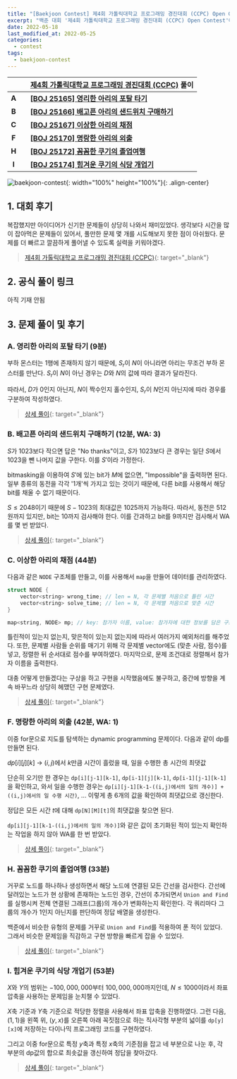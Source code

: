 ```yaml
---
title: "[Baekjoon Contest] 제4회 가톨릭대학교 프로그래밍 경진대회 (CCPC) Open Contest 참가 후기 및 풀이"
excerpt: "백준 대회 '제4회 가톨릭대학교 프로그래밍 경진대회 (CCPC) Open Contest'에 참가하여 문제를 푼 후기와 간단한 풀이 작성 및 상세 풀이 링크 연결"
date: 2022-05-18
last_modified_at: 2022-05-25
categories:
  - contest
tags:
  - baekjoon-contest
---
```


|||[제4회 가톨릭대학교 프로그래밍 경진대회 (CCPC)](https://burningfalls.github.io/contest/ccpc-baekjoon-contest/) 풀이|
|:---:|:---:|:---|
|**A**||**[[BOJ 25165] 영리한 아리의 포탈 타기](https://burningfalls.github.io/algorithm/boj-25165/)**|
|**B**||**[[BOJ 25166] 배고픈 아리의 샌드위치 구매하기](https://burningfalls.github.io/algorithm/boj-25166/)**|
|**C**||**[[BOJ 25167] 이상한 아리의 채점](https://burningfalls.github.io/algorithm/boj-25167/)**|
|**F**||**[[BOJ 25170] 명랑한 아리의 외출](https://burningfalls.github.io/algorithm/boj-25170/)**|
|**H**||**[[BOJ 25172] 꼼꼼한 쿠기의 졸업여행](https://burningfalls.github.io/algorithm/boj-25172/)**|
|**I**||**[[BOJ 25174] 힘겨운 쿠기의 식당 개업기](https://burningfalls.github.io/algorithm/boj-25174/)**|

![baekjoon-contest](https://user-images.githubusercontent.com/30232837/168502032-dc636bb4-4627-45e2-945e-eb7f795d2a0d.png "baekjoon-contest"){: width="100%" height="100%"}{: .align-center}

## 1. 대회 후기

복잡했지만 아이디어가 신기한 문제들이 상당히 나와서 재미있었다. 생각보다 시간을 많이 잡아먹은 문제들이 있어서, 풀만한 문제 몇 개를 시도해보지 못한 점이 아쉬웠다. 문제를 더 빠르고 깔끔하게 풀어낼 수 있도록 실력을 키워야겠다. 

> [제4회 가톨릭대학교 프로그래밍 경진대회 (CCPC)](https://www.acmicpc.net/category/detail/3120){: target="_blank"}

## 2. 공식 풀이 링크

아직 기재 안됨

## 3. 문제 풀이 및 후기

### A. 영리한 아리의 포탈 타기 (9분)

부하 몬스터는 $1$행에 존재하지 않기 때문에, $S_r$이 $N$이 아니라면 아리는 무조건 부하 몬스터를 만난다. $S_r$이 $N$이 아닌 경우는 $D$와 $N$의 값에 따라 결과가 달라진다. 
 
따라서, $D$가 $0$인지 아닌지, $N$이 짝수인지 홀수인지, $S_r$이 $N$인지 아닌지에 따라 경우를 구분하여 작성하였다.

> [상세 풀이](https://burningfalls.github.io/algorithm/boj-25165/){: target="_blank"}

### B. 배고픈 아리의 샌드위치 구매하기 (12분, WA: 3)

$S$가 $1023$보다 작으면 답은 "No thanks"이고, $S$가 $1023$보다 큰 경우는 일단 $S$에서 $1023$을 뺀 나머지 값을 구한다. 이를 $S'$이라 가정한다.

bitmasking을 이용하여 $S'$에 있는 bit가 $M$에 없으면, "Impossible"을 출력하면 된다. 일부 종류의 동전을 각각 '1개'씩 가지고 있는 것이기 때문에, 다른 bit를 사용해서 해당 bit를 채울 수 없기 때문이다.

$S\leq 2048$이기 때문에 $S-1023$의 최대값은 $1025$까지 가능하다. 따라서, 동전은 $512$원까지 있지만, bit는 $10$까지 검사해야 한다. 이를 간과하고 bit를 $9$까지만 검사해서 WA를 몇 번 받았다.

> [상세 풀이](https://burningfalls.github.io/algorithm/boj-25166/){: target="_blank"}

### C. 이상한 아리의 채점 (44분)

다음과 같은 `NODE` 구조체를 만들고, 이를 사용해서 `map`을 만들어 데이터를 관리하였다.

```cpp
struct NODE {
    vector<string> wrong_time; // len = N, 각 문제별 처음으로 틀린 시간
    vector<string> solve_time; // len = N, 각 문제별 처음으로 맞춘 시간
}

map<string, NODE> mp; // key: 참가자 이름, value: 참가자에 대한 정보를 담은 구조체
```

틀린적이 있는지 없는지, 맞은적이 있는지 없는지에 따라서 여러가지 예외처리를 해주었다. 또한, 문제별 사람들 순위를 매기기 위해 각 문제별 vector에도 (맞춘 사람, 점수)를 넣고, 정렬한 뒤 순서대로 점수를 부여하였다. 마지막으로, 문제 조건대로 정렬해서 참가자 이름을 출력한다.

대충 어떻게 만들겠다는 구상을 하고 구현을 시작했음에도 불구하고, 중간에 방향을 계속 바꾸느라 상당히 헤맸던 구현 문제였다.

> [상세 풀이](https://burningfalls.github.io/algorithm/boj-25167/){: target="_blank"}

### F. 명랑한 아리의 외출 (42분, WA: 1)

이중 for문으로 지도를 탐색하는 dynamic programming 문제이다. 다음과 같이 dp를 만들면 된다.

$dp[i][j][k]$ $\rightarrow$ $(i, j)$에서 $k$만큼 시간이 흘렀을 때, 일을 수행한 총 시간의 최댓값

단순히 오기만 한 경우는 `dp[i][j-1][k-1]`, `dp[i-1][j][k-1]`, `dp[i-1][j-1][k-1]`을 확인하고, 와서 일을 수행한 경우는 `dp[i][j-1][k-1-((i,j)에서의 일의 개수)] + ((i,j)에서의 일 수행 시간)`, ... 이렇게 총 $6$개의 값을 확인하여 최댓값으로 갱신한다.

정답은 모든 시간 $t$에 대해 `dp[N][M][t]`의 최댓값을 찾으면 된다.

`dp[i][j-1][k-1-((i,j)에서의 일의 개수)]`와 같은 값이 초기화된 적이 있는지 확인하는 작업을 하지 않아 WA를 한 번 받았다.

> [상세 풀이](https://burningfalls.github.io/algorithm/boj-25170/){: target="_blank"}

### H. 꼼꼼한 쿠기의 졸업여행 (33분)

거꾸로 노드를 하나하나 생성하면서 해당 노드에 연결된 모든 간선을 검사한다. 간선에 달려있는 노드가 현 상황에 존재하는 노드인 경우, 간선이 추가되면서 `Union and Find`를 실행시켜 전체 연결된 그래프(그룹)의 개수가 변화하는지 확인한다. 각 쿼리마다 그룹의 개수가 $1$인지 아닌지를 판단하여 정답 배열을 생성한다.

백준에서 비슷한 유형의 문제를 거꾸로 `Union and Find`를 적용하여 푼 적이 있었다. 그래서 비슷한 문제임을 직감하고 구현 방향을 빠르게 잡을 수 있었다.

> [상세 풀이](https://burningfalls.github.io/algorithm/boj-25172/){: target="_blank"}

### I. 힘겨운 쿠기의 식당 개업기 (53분)

$X$와 $Y$의 범위는 $-100,000,000$부터 $100,000,000$까지인데, $N\leq 1000$이라서 좌표 압축을 사용하는 문제임을 눈치챌 수 있었다.

$X$축 기준과 $Y$축 기준으로 적당한 정렬을 사용해서 좌표 압축을 진행하였다. 그런 다음, $(1, 1)$을 왼쪽 위, $(y, x)$를 오른쪽 아래 꼭짓점으로 하는 직사각형 부분의 넓이를 `dp[y][x]`에 저장하는 다이나믹 프로그래밍 코드를 구현하였다.

그리고 이중 for문으로 특정 $y$축과 특정 $x$축의 기준점을 잡고 네 부분으로 나눈 후, 각 부분의 dp값의 합으로 최솟값을 갱신하여 정답을 찾아갔다.

> [상세 풀이](https://burningfalls.github.io/algorithm/boj-25174/){: target="_blank"}